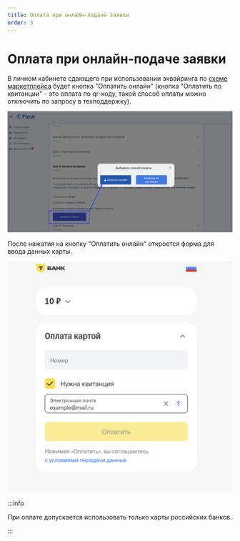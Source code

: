 ```yaml
---
title: Оплата при онлайн-подаче заявки
order: 3
---
```


# Оплата при онлайн-подаче заявки

В личном кабинете сдающего  при использовании эквайринга по [схеме маркетплейса](./) будет кнопка "Оплатить онлайн" (кнопка "Оплатить по квитанции" - это  оплата по qr-коду, такой способ оплаты можно отключить по запросу в техподдержку).

![](<../../../.gitbook/assets/image (14).png>)

После нажатия на кнопку "Оплатить онлайн" откроется форма для ввода данных карты.

![](<../../../.gitbook/assets/image (376).png>)

:::info

При оплате допускается использовать только карты российских банков.

:::
